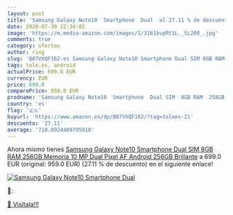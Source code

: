 ```yaml
---
layout: post
title: 'Samsung Galaxy Note10  Smartphone  Dual  al 27.11 % de descuento'
date: 2020-07-30 22:34:02
image: 'https://m.media-amazon.com/images/I/3161bvpRt1L._SL200_.jpg'
comments: true
category: ofertas
author: ring
slug: 'B07VXQF162-es Samsung Galaxy Note10 Smartphone Dual SIM 8GB RAM 256GB...'
tags: tole.es, android
actualPrice: 699.0 EUR
currency: EUR
price: 699.0
comparePrice: 959.0 EUR
prodname: 'Samsung Galaxy Note10  Smartphone  Dual SIM  8GB RAM  256GB Memoria  10 MP Dual Pixel AF   Android  256GB  Brillante'
country: 'es'
flag: '🇪🇸'
buyurl: 'https://www.amazon.es/dp/B07VXQF162/?tag=tolees-21'
descuento: '27.11'
average: '718.0924489795918'
---
```


Ahora mismo tienes [Samsung Galaxy Note10  Smartphone  Dual SIM  8GB RAM  256GB Memoria  10 MP Dual Pixel AF   Android  256GB  Brillante](https://www.amazon.es/dp/B07VXQF162/?tag=tolees-21) a 699.0 EUR (original: 959.0 EUR) (27.11 %  de descuento) en el siguiente enlace!

[![Samsung Galaxy Note10  Smartphone  Dual ](https://m.media-amazon.com/images/I/3161bvpRt1L._SL200_.jpg)](https://www.amazon.es/dp/B07VXQF162/?tag=tolees-21)

🔎:


[🛒 Visítala!!!](https://www.amazon.es/dp/B07VXQF162/?tag=tolees-21)
